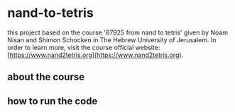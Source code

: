 # nand-to-tetris
this project based on the course '67925 from nand to tetris' given by Noam Nisan and Shimon Schocken in The Hebrew University of Jerusalem. In order to learn more, visit the course official website: [https://www.nand2tetris.org](https://www.nand2tetris.org).
## about the course
## how to run the code
